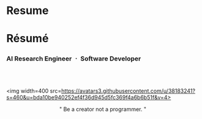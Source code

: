 Resume
=====================================

<p align=center>

  # Résumé 

  ### AI Research Engineer ㆍ Software Developer 
  <br><br>
  
  <img width=400 src=https://avatars3.githubusercontent.com/u/38183241?s=460&u=bda10be940252ef4f36d945d5fc369f4a6b6b51f&v=4>

</p>
<p align=center>
  " Be a creator not a programmer. "
</p>

